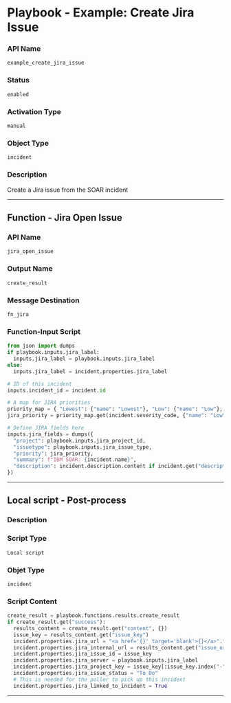 <!--
    DO NOT MANUALLY EDIT THIS FILE
    THIS FILE IS AUTOMATICALLY GENERATED WITH resilient-sdk codegen
    Generated with resilient-sdk v49.0.4368
-->

# Playbook - Example: Create Jira Issue

### API Name
`example_create_jira_issue`

### Status
`enabled`

### Activation Type
`manual`

### Object Type
`incident`

### Description
Create a Jira issue from the SOAR incident


---
## Function - Jira Open Issue

### API Name
`jira_open_issue`

### Output Name
`create_result`

### Message Destination
`fn_jira`

### Function-Input Script
```python
from json import dumps
if playbook.inputs.jira_label:
  inputs.jira_label = playbook.inputs.jira_label
else:
  inputs.jira_label = incident.properties.jira_label

# ID of this incident
inputs.incident_id = incident.id

# A map for JIRA priorities
priority_map = { "Lowest": {"name": "Lowest"}, "Low": {"name": "Low"}, "Medium": {"name": "Medium"}, "High": {"name": "High"}, "Highest": {"name": "Highest"} }
jira_priority = priority_map.get(incident.severity_code, {"name": "Low"})

# Define JIRA fields here
inputs.jira_fields = dumps({
  "project": playbook.inputs.jira_project_id,
  "issuetype": playbook.inputs.jira_issue_type,
  "priority": jira_priority,
  "summary": f"IBM SOAR: {incident.name}",
  "description": incident.description.content if incident.get("description") else "Created in IBM SOAR"
})
```

---

## Local script - Post-process

### Description


### Script Type
`Local script`

### Objet Type
`incident`

### Script Content
```python
create_result = playbook.functions.results.create_result
if create_result.get("success"):
  results_content = create_result.get("content", {})
  issue_key = results_content.get("issue_key")
  incident.properties.jira_url = "<a href='{}' target='blank'>{}</a>".format(results_content.get("issue_url"), issue_key)
  incident.properties.jira_internal_url = results_content.get("issue_url_internal")
  incident.properties.jira_issue_id = issue_key
  incident.properties.jira_server = playbook.inputs.jira_label
  incident.properties.jira_project_key = issue_key[:issue_key.index("-")]
  incident.properties.jira_issue_status = "To Do"
  # This is needed for the poller to pick up this incident
  incident.properties.jira_linked_to_incident = True
```

---
